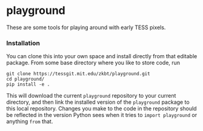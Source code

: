 # playground

These are some tools for playing around with early TESS pixels. 

### Installation
You can clone this into your own space and install directly from that editable package. From some base directory where you like to store code, run
```
git clone https://tessgit.mit.edu/zkbt/playground.git
cd playground/
pip install -e .
```
This will download the current `playground` repository to your current directory, and then link the installed version of the `playground` package to this local repository. Changes you make to the code in the repository should be reflected in the version Python sees when it tries to `import playground` or anything `from` that.

